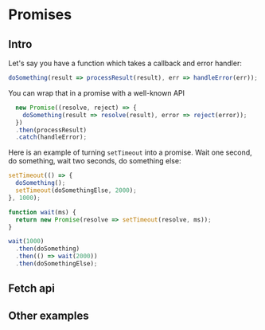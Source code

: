 # Promises

## Intro
Let's say you have a function which takes a callback and error handler:
```javascript
doSomething(result => processResult(result), err => handleError(err));
```

You can wrap that in a promise with a well-known API

```javascript
  new Promise((resolve, reject) => {
    doSomething(result => resolve(result), error => reject(error));
  })
  .then(processResult)
  .catch(handleError);
```

Here is an example of turning `setTimeout` into a promise.  Wait one second, do something, wait two seconds, do something else:

```javascript
setTimeout(() => {
  doSomething();
  setTimeout(doSomethingElse, 2000);
}, 1000);
```

```javascript
function wait(ms) {
  return new Promise(resolve => setTimeout(resolve, ms));
}

wait(1000)
  .then(doSomething)
  .then(() => wait(2000))
  .then(doSomethingElse);
```

## Fetch api

## Other examples
